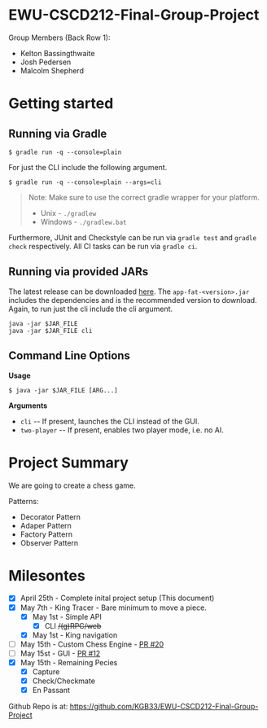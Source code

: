 # EWU-CSCD212-Final-Group-Project
Group Members (Back Row 1):
  - Kelton Bassingthwaite
  - Josh Pedersen
  - Malcolm Shepherd

# Getting started

## Running via Gradle

```console
$ gradle run -q --console=plain
```

For just the CLI include the following argument.

```console
$ gradle run -q --console=plain --args=cli
```

> Note: Make sure to use the correct gradle wrapper for your platform.
>   - Unix - `./gradlew`
>   - Windows - `./gradlew.bat`

Furthermore, JUnit and Checkstyle can be run via `gradle test` and `gradle check` respectively.
All CI tasks can be run via `gradle ci`. 

## Running via provided JARs

The latest release can be downloaded [here](https://github.com/KGB33/EWU-CSCD212-Final-Group-Project/releases/latest/). 
The `app-fat-<version>.jar` includes the dependencies and is the recommended version to download.
Again, to run just the cli include the cli argument.

```console
java -jar $JAR_FILE
java -jar $JAR_FILE cli
```

## Command Line Options

**Usage**

```console
$ java -jar $JAR_FILE [ARG...]
```

**Arguments**
  - `cli` -- If present, launches the CLI instead of the GUI.
  - `two-player` -- If present, enables two player mode, i.e. no AI.


# Project Summary

We are going to create a chess game. 

Patterns:
  - Decorator Pattern
  - Adaper Pattern
  - Factory Pattern
  - Observer Pattern

# Milesontes 
  - [x] April 25th - Complete inital project setup (This document)
  - [x] May 7th    - King Tracer - Bare minimum to move a piece.
    - [x] May 1st - Simple API
      - [x] CLI <strike> /(g)RPC/web </strike>
    - [x] May 1st - King navigation
  - [ ] May 15th - Custom Chess Engine - [PR #20](https://github.com/KGB33/EWU-CSCD212-Final-Group-Project/pull/20)
  - [ ] May 15st - GUI - [PR #12](https://github.com/KGB33/EWU-CSCD212-Final-Group-Project/pull/12)
  - [x] May 15th - Remaining Pecies
    - [x] Capture
    - [x] Check/Checkmate
    - [x] En Passant

Github Repo is at: https://github.com/KGB33/EWU-CSCD212-Final-Group-Project

